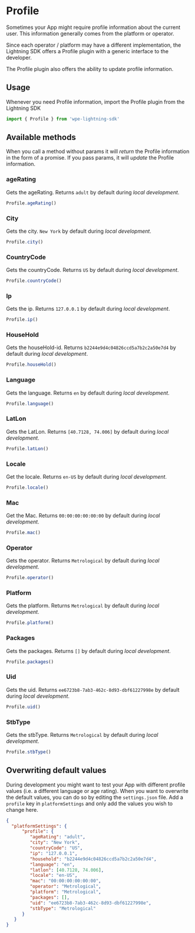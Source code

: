 # Profile

Sometimes your App might require profile information about the current user. This information generally comes from the platform or operator.

Since each operator / platform may have a different implementation, the Lightning SDK offers a Profile plugin with a generic interface to the developer.

The Profile plugin also offers the ability to update profile information.

## Usage

Whenever you need Profile information, import the Profile plugin from the Lightning SDK

```js
import { Profile } from 'wpe-lightning-sdk'
```

## Available methods

When you call a method without params it will _return_ the Profile information in the form of a promise.
If you pass params, it will _update_ the Profile information.

### ageRating

Gets the ageRating. Returns `adult` by default during _local development_.

```js
Profile.ageRating()
```

### City

Gets the city. `New York` by default during _local development_.

```js
Profile.city()
```

### CountryCode

Gets the countryCode. Returns `US` by default during _local development_.

```js
Profile.countryCode()
```

### Ip

Gets the ip. Returns `127.0.0.1` by default during _local development_.

```js
Profile.ip()
```

### HouseHold

Gets the houseHold-id. Returns `b2244e9d4c04826ccd5a7b2c2a50e7d4` by default during _local development_.

```js
Profile.houseHold()
```

### Language

Gets the language. Returns `en` by default during _local development_.

```js
Profile.language()
```

### LatLon

Gets the LatLon. Returns `[40.7128, 74.006]` by default during _local development_.

```js
Profile.latLon()
```

### Locale

Get the locale. Returns `en-US` by default during _local development_.

```js
Profile.locale()
```

### Mac

Get the Mac. Returns `00:00:00:00:00:00` by default during _local development_.

```js
Profile.mac()
```

### Operator

Gets the operator. Returns `Metrological` by default during _local development_.

```js
Profile.operator()
```

### Platform

Gets the platform. Returns `Metrological` by default during _local development_.

```js
Profile.platform()
```

### Packages

Gets the packages. Returns `[]` by default during _local development_.

```js
Profile.packages()
```

### Uid

Gets the uid. Returns `ee6723b8-7ab3-462c-8d93-dbf61227998e` by default during _local development_.

```js
Profile.uid()
```

### StbType

Gets the stbType. Returns `Metrological` by default during _local development_.

```js
Profile.stbType()
```

## Overwriting default values

During development you might want to test your App with different profile values (i.e. a different language or age rating).
When you want to overwrite the default values, you can do so by editing the `settings.json` file.
Add a `profile` key in `platformSettings` and only add the values you wish to change here.

```json
{
  "platformSettings": {
      "profile": {
         "ageRating": "adult",
         "city": "New York",
         "countryCode": "US",
         "ip": "127.0.0.1",
         "household": "b2244e9d4c04826ccd5a7b2c2a50e7d4",
         "language": "en",
         "latlon": [40.7128, 74.006],
         "locale": "en-US",
         "mac": "00:00:00:00:00:00",
         "operator": "Metrological",
         "platform": "Metrological",
         "packages": [],
         "uid": "ee6723b8-7ab3-462c-8d93-dbf61227998e",
         "stbType": "Metrological"
      }
   }
}
 ```

